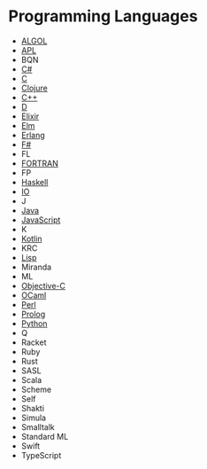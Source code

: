 # Programming Languages

* [ALGOL](https://www.howtoinstall.me/ubuntu/18-04/algol68g/)
* [APL](https://www.gnu.org/software/apl/)
* BQN
* [C#](https://www.c-sharpcorner.com/blogs/running-c-sharp-code-into-ubuntu-os1)
* [C](https://linuxconfig.org/how-to-install-gcc-the-c-compiler-on-ubuntu-20-04-lts-focal-fossa-linux)
* [Clojure](https://ericnormand.me/guide/how-to-install-clojure#linux)
* [C++](https://linuxconfig.org/how-to-install-g-the-c-compiler-on-ubuntu-18-04-bionic-beaver-linux)
* [D](https://dlang.org/download.html)
* [Elixir](https://elixir-lang.org/install.html#gnulinux)
* [Elm](https://github.com/elm/compiler/blob/master/installers/linux/README.md)
* [Erlang](https://riptutorial.com/erlang/example/2791/build-and-install-erlang-otp-on-ubuntu)
* [F#](https://www.digitalocean.com/community/tutorials/how-to-install-f-and-set-up-a-local-programming-environment-on-ubuntu-18-04)
* FL
* [FORTRAN](https://askubuntu.com/questions/1214032/how-to-install-fortran-on-ubuntu)
* FP
* [Haskell](https://riptutorial.com/haskell/example/898/hello--world-#:~:text=A%20basic%20%22Hello%2C%20World!,putStrLn%20%22Hello%2C%20World!%22)
* [IO](https://iolanguage.org/guide/guide.html#Introduction-Interactive-Mode)
* J
* [Java](https://www.digitalocean.com/community/tutorials/how-to-install-java-with-apt-on-ubuntu-18-04)
* [JavaScript](https://www.digitalocean.com/community/tutorials/how-to-install-node-js-on-ubuntu-20-04)
* K
* [Kotlin](https://linuxconfig.org/how-to-install-kotlin-on-ubuntu-20-04-focal-fossa-linux)
* KRC
* [Lisp](https://www.geeksforgeeks.org/how-to-install-lisp-on-linux/)
* Miranda
* ML
* [Objective-C](https://askubuntu.com/questions/328343/how-to-compile-build-and-run-objective-c-program-in-ubuntu-using-terminal)
* [OCaml](https://www.cyberithub.com/how-to-install-ocaml-programming-language-on-ubuntu-20-04-lts/)
* [Perl](https://linuxhint.com/how-to-create-and-run-a-perl-script-in-ubuntu-20-04-lts/)
* [Prolog](https://stackoverflow.com/questions/20447974/prolog-programming-in-ubuntu)
* [Python](https://phoenixnap.com/kb/how-to-install-python-3-ubuntu)
* Q
* Racket
* Ruby
* Rust
* SASL
* Scala
* Scheme
* Self
* Shakti
* Simula
* Smalltalk
* Standard ML
* Swift
* TypeScript
